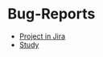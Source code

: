 # Bug-Reports
- [Project in Jira](https://drive.google.com/file/d/1NX9Mp5S0rn4PcyHVa1iS3Gd1ynZM-_lK/view?usp=sharing)
- [Study](https://docs.google.com/spreadsheets/d/1aIDcOZDgDkhle8uFHg64xw0XqyjMOEGHbdTj_yli4ew/edit?usp=sharing)
